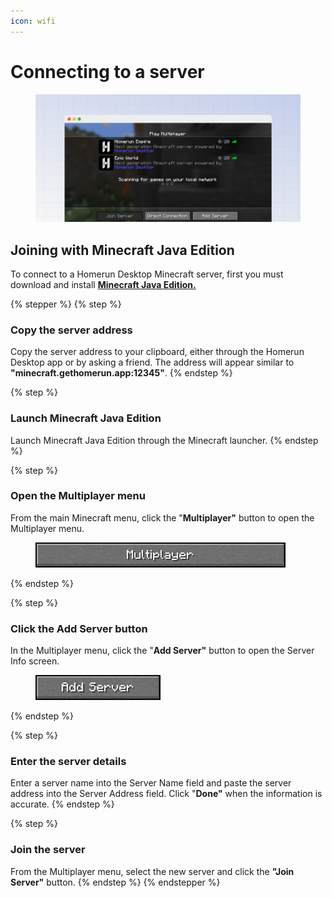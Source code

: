 ```yaml
---
icon: wifi
---
```


# Connecting to a server

<figure><img src="../.gitbook/assets/minecraftmulti3.png" alt=""><figcaption></figcaption></figure>

## Joining with Minecraft Java Edition

To connect to a Homerun Desktop Minecraft server, first you must download and install [**Minecraft Java Edition.**](https://www.minecraft.net/en-us/download)

{% stepper %}
{% step %}
### Copy the server address

Copy the server address to your clipboard, either through the Homerun Desktop app or by asking a friend. The address will appear similar to **"minecraft.gethomerun.app:12345"**.
{% endstep %}

{% step %}
### Launch Minecraft Java Edition

Launch Minecraft Java Edition through the Minecraft launcher.
{% endstep %}

{% step %}
### Open the Multiplayer menu

From the main Minecraft menu, click the "**Multiplayer"** button to open the Multiplayer menu.

<figure><img src="../.gitbook/assets/multiplayer menu.png" alt=""><figcaption></figcaption></figure>
{% endstep %}

{% step %}
### Click the Add Server button

In the Multiplayer menu, click the "**Add Server"** button to open the Server Info screen.

<figure><img src="../.gitbook/assets/addserver.png" alt=""><figcaption></figcaption></figure>
{% endstep %}

{% step %}
### Enter the server details

Enter a server name into the Server Name field and paste the server address into the Server Address field. Click "**Done"** when the information is accurate.
{% endstep %}

{% step %}
### Join the server

From the Multiplayer menu, select the new server and click the **"Join Server"** button.
{% endstep %}
{% endstepper %}

